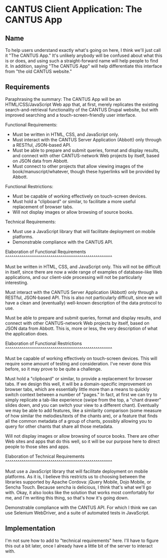 CANTUS Client Application: The CANTUS App
===============================================================================

Name
------------------------

To help users understand exactly what's going on here, I think we'll just call it "The CANTUS App."
It's unlikely anybody will be confused about what this is or does, and using such a straight-forward
name will help people to find it. In addition, saying "The CANTUS App" will help differentiate this
interface from "the old CANTUS website."

Requirements
------------------------

Paraphrasing the summary: The CANTUS App will be an HTML/CSS/JavaScript Web app that, at first,
merely replicates the existing search-and-retrieval functionality of the CANTUS Drupal website, but
with improved searching and a touch-screen-friendly user interface.

Functional Requirements:
- Must be written in HTML, CSS, and JavaScript only.
- Must interact with the CANTUS Server Application (Abbott) only through a RESTful, JSON-based API.
- Must be able to prepare and submit queries, format and display results, and connect with other
    CANTUS-network Web projects by itself, based on JSON data from Abbott.
- Must connect to other projects that allow viewing images of the book/manuscript/whatever, though
    these hyperlinks will be provided by Abbott.

Functional Restrictions:
- Must be capable of working effectively on touch-screen devices.
- Must hold a "clipboard" or similar, to facilitate a more useful replacement of browser tabs.
- Will not display images or allow browsing of source books.

Technical Requirements:
- Must use a JavaScript library that will facilitate deployment on mobile platforms.
- Demonstrable compliance with the CANTUS API.

Elaboration of Functional Requirements
^^^^^^^^^^^^^^^^^^^^^^^^^^^^^^^^^^^^^^^^^^^^^^^^^^^^

Must be written in HTML, CSS, and JavaScript only. This will not be difficult in itself, since there
are now a wide range of examples of database-like Web applications, and our client-side processing
will not be particularly interesting.

Must interact with the CANTUS Server Application (Abbott) only through a RESTful, JSON-based API.
This is also not particularly difficult, since we will have a clean and (eventually) well-known
description of the data protocol to use.

Must be able to prepare and submit queries, format and display results, and connect with other
CANTUS-network Web projects by itself, based on JSON data from Abbott. This is, more or less, the
very description of what the application does.

Elaboration of Functional Restrictions
^^^^^^^^^^^^^^^^^^^^^^^^^^^^^^^^^^^^^^^^^^^^^^^^^^^^

Must be capable of working effectively on touch-screen devices. This will require some amount of
testing and consideration. I've never done this before, so it may prove to be quite a challenge.

Must hold a "clipboard" or similar, to provide a replacement for browser tabs. If we design this
well, it will be a domain-specific improvement on browser tabs, which are essentially little more
than a means to quickly switch context between a number of "pages." In fact, at first we can try
to simply replicate a tab-like experience (swipe from the top, a "chant drawer" slides down, and
you can switch your view to a different chant). Eventually we may be able to add features, like a
similarity comparison (some measure of how similar the melodies/texts of the chants are), or a
feature that finds all the common metadata of a group of chants, possibly allowing you to query for
other chants that share all those metadata.

Will not display images or allow browsing of source books. There are other Web sites and apps that
do this well, so it will be our purpose here to direct people to those sites and apps.

Elaboration of Technical Requirements
^^^^^^^^^^^^^^^^^^^^^^^^^^^^^^^^^^^^^^^^^^^^^^^^^^^^

Must use a JavaScript library that will facilitate deployment on mobile platforms. As it is, I
believe this restricts us to choosing between the libraries supported by Apache Cordova: jQuery Mobile,
Dojo Mobile, or Sencha Touch. Because sencha is delicious, I think that's what we'll go with. Okay,
it also looks like the solution that works most comfortably for me, and I'm writing this thing, so
that's how it's going down.

Demonstrable compliance with the CANTUS API. For which I think we can use Selenium WebDriver, and a
suite of automated tests in JavaScript.

Implementation
------------------------

I'm not sure how to add to "technical requirements" here. I'll have to figure this out a bit later,
once I already have a little bit of the server to interact with.
